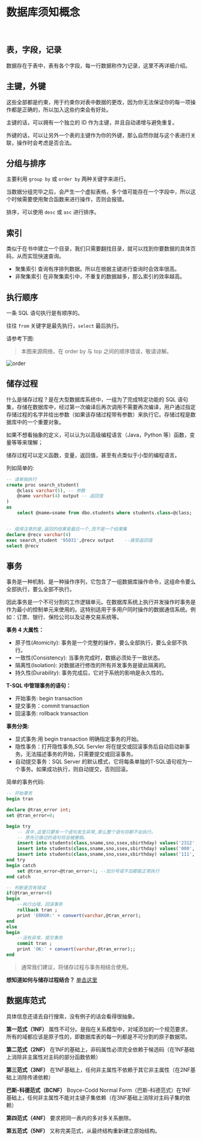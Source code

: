 # 数据库须知概念

<br />

表，字段，记录
---------

数据存在于表中，表有各个字段，每一行数据称作为记录，这里不再详细介绍。

主键，外键
---------

这些全部都是约束，用于约束你对表中数据的更改，因为你无法保证你的每一项操作都是正确的，所以加入这些约束会有好处。

主键的话，可以拥有一个独立的 ID 作为主键，并且自动递增与避免重复。

外键的话，可以让另外一个表的主键作为你的外键，那么自然你就与这个表进行关联，操作时会考虑是否合法。

分组与排序
---------

主要利用 `group by` 或 `order by` 两种关键字来进行。

当数据分组完毕之后，会产生一个虚拟表格，多个值可能存在一个字段中，所以这个时候需要使用聚合函数来进行操作，否则会报错。

排序，可以使用 `desc` 或 `asc` 进行排序。

索引
---------

类似于在书中建立一个目录，我们只需要翻找目录，就可以找到你要数据的具体页码，从而实现快速查询。

- 聚集索引      查询有序排列数据。所以在根据主键进行查询时会效率很高。
- 非聚集索引    在非聚集索引中，不重复的数据越多，那么索引的效率越高。


执行顺序
---------

一条 SQL 语句执行是有顺序的。

往往 `from` 关键字是最先执行，`select` 最后执行。

请参考下图:

> 本图来源网络，在 order by 与 top 之间的顺序错误，敬请谅解。

![order](../common/db_order.jpg)


储存过程
---------

什么是储存过程？是在大型数据库系统中，一组为了完成特定功能的 SQL 语句集，存储在数据库中，经过第一次编译后再次调用不需要再次编译，用户通过指定存储过程的名字并给出参数（如果该存储过程带有参数）来执行它。存储过程是数据库中的一个重要对象。

如果不想看抽象的定义，可以认为以高级编程语言（Java，Python 等）函数，变量等等来理解；

储存过程可以定义函数，变量，返回值，甚至有点类似于小型的编程语言。

列如简单的:
```sql
-- 请单独执行
create proc search_student(
	@class varchar(5), -- 参数
	@name varchar(4) output -- 返回值
)
as
    select @name=sname from dbo.students where students.class=@class;


-- 值得注意的是,返回的结果是最后一个,而不是一个结果集
declare @recv varchar(4)
exec search_student '95031',@recv output    --接受返回值
select @recv

```

事务
---------

事务是一种机制、是一种操作序列，它包含了一组数据库操作命令，这组命令要么全部执行，要么全部不执行。

因此事务是一个不可分割的工作逻辑单元。在数据库系统上执行并发操作时事务是作为最小的控制单元来使用的。这特别适用于多用户同时操作的数据通信系统。例如：订票、银行、保险公司以及证券交易系统等。

**事务 4 大属性：**

- 原子性(Atomicity):    事务是一个完整的操作，要么全部执行，要么全部不执行。
- 一致性(Consistency):  当事务完成时，数据必须处于一致状态。
- 隔离性(Isolation):    对数据进行修改的所有并发事务是彼此隔离的。
- 持久性(Durability):   事务完成后，它对于系统的影响是永久性的。

**T-SQL 中管理事务的语句：**

- 开始事务: begin transaction
- 提交事务：commit transaction
- 回滚事务: rollback transaction
 
**事务分类:**

- 显式事务:用 begin transaction 明确指定事务的开始。
- 隐性事务：打开隐性事务,SQL Servler 将在提交或回滚事务后自动启动新事务。无法描述事务的开始，只需要提交或回滚事务。
- 自动提交事务：SQL Server 的默认模式，它将每条单独的T-SQL语句视为一个事务。如果成功执行，则自动提交，否则回滚。

简单的事务代码:
```sql
-- 开始事务
begin tran 

declare @tran_error int;
set @tran_error=0;

begin try
    -- 其中,这里只要有一个语句发生异常,那么整个语句将都不会执行。
    -- 原先已做过的语句将会被撤销。
	insert into students(class,sname,sno,ssex,sbirthday) values('2312', '000','ssssssss', 'M', '1999-12-24');
	insert into students(class,sname,sno,ssex,sbirthday) values('000', '000','00', 'M', '1999-12-24');
	insert into students(class,sname,sno,ssex,sbirthday) values('111', '111','11', 'M', '1999-12-24');
end try
begin catch
	set @tran_error=@tran_error+1; --加分号或不加都能正常执行
end catch

-- 判断是否有错误
if(@tran_error>0)
begin
	--执行出错，回滚事务
	rollback tran ;
	print 'ERROR:' + convert(varchar,@tran_error);
end 
else
begin
	--没有异常，提交事务
	commit tran ; 
	print 'OK:' + convert(varchar,@tran_error);;
end
```

> 通常我们建议，将储存过程与事务相结合使用。

**想知道如何与储存过程结合？** [单击这里](https://github.com/Suwings/Suwings.github.io/blob/master/mine/SQLServer/%E4%BA%8B%E5%8A%A12.sql)

数据库范式
---------

具体信息还请去自行搜索，没有例子的话会看得很抽象。

**第一范式（1NF）** 属性不可分。是指在关系模型中，对域添加的一个规范要求，所有的域都应该是原子性的，即数据库表的每一列都是不可分割的原子数据项。

**第二范式（2NF）** 在1NF的基础上，非码属性必须完全依赖于候选码（在1NF基础上消除非主属性对主码的部分函数依赖）

**第三范式（3NF）** 在1NF基础上，任何非主属性不依赖于其它非主属性（在2NF基础上消除传递依赖）

**巴斯-科德范式（BCNF）** Boyce-Codd Normal Form（巴斯-科德范式）在1NF基础上，任何非主属性不能对主键子集依赖（在3NF基础上消除对主码子集的依赖）

**第四范式（4NF）** 要求把同一表内的多对多关系删除。

**第五范式（5NF）** 又称完美范式，从最终结构重新建立原始结构。